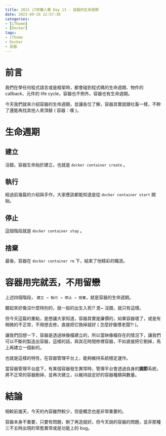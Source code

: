 ```yaml
---
title: 2023 iT邦鐵人賽 Day 13 - 容器的生命週期
date: 2023-09-26 22:57:38
categories: 
- [iThome]
- [Docker]
tags: 
- iThome
- Docker
- 容器
---
```

# 前言

我們在學任何程式語言或是框架時，都會碰到程式碼的生命週期、物件的 callback、元件的 life cycle，容器也不例外，容器也有生命週期。

今天我們就來介紹容器的生命週期，並讓各位了解，容器其實就跟社畜一樣，不幹了還能再找其他人來頂替 ( 容器：嘆 )。

<!-- more -->
# 生命週期

## 建立

沒錯，容器生命始於建立，也就是 `docker container create` 。

## 執行

經過前幾篇的介紹與手作，大家應該都能知道是從 `docker container start` 開始。

## 停止

這個階段就是 `docker container stop` 。

## 捨棄

最後，容器在 `docker container rm` 下，結束了他精彩的職涯。

# 容器用完就丟，不用留戀

上述四個階段， `建立 → 執行 → 停止 → 捨棄`，就是容器的生命週期。

聽起來好像沒什麼特別的，就一般的出生入死!? 恩~ 沒錯，就只有這樣。

但今天這篇的重點，是想讓大家知道，容器其實是廉價的，如果容器壞了，或是有稍微的不正常，不用想去修，直接把它換掉就好 ( 怎麼好像慣老闆?! )。

讓我們回想一下，容器是透過映像檔建立的，所以當映像檔存在的情況下，讓我們可以不斷的製造出容器，這樣的話，與其花時間修裡容器，不如直接把它刪掉，馬上再建立一個新的。

也就是這樣的特性，在容器管理平台上，能夠維持系統穩定運作。

當容器管理平台底下，有某個容器發生異常時，管理平台會透過自身的**調節**系統，將不正常的容器刪掉，並再次建立，以維持設定好的容器種類與數量。

# 結論

相較前幾天，今天的內容雖然較少，但是概念也是非常重要的。

容器本身不重要，只要有問題，刪了再造就好。但今天說的容器的問題，並非那種三不五時出現的常態異常或是功能上的 bug。